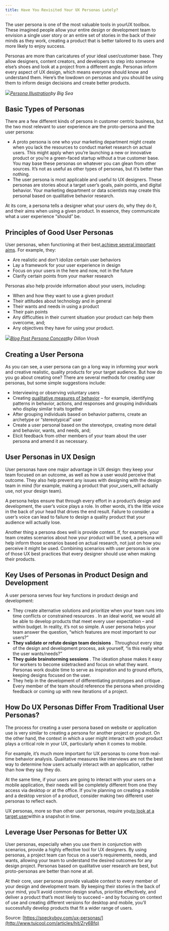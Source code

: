 ```yaml
---
title: Have You Revisited Your UX Personas Lately?
---
```


The user persona is one of the most valuable tools in yourUX toolbox. These imagined people allow your entire design or development team to envision a single user story or an entire set of stories in the back of their minds as they work, creating a product that is better tailored to its users and more likely to enjoy success.

Personas are more than caricatures of your ideal user/customer base. They allow designers, content creators, and developers to step into someone else’s shoes and look at a project from a different angle. Personas inform every aspect of UX design, which means everyone should know and understand them. Here’s the lowdown on personas and you should be using them to inform design decisions and create better products.

![](http://img2.tuicool.com/7FZ3ayb.jpg!web)[_Persona Illustration_](https://dribbble.com/shots/3635332-Persona-Illustration)_by Big Sea_

## Basic Types of Personas

There are a few different kinds of persons in customer centric business, but the two most relevant to user experience are the proto-persona and the user persona:

* A proto persona is one who your marketing department might create when you lack the resources to conduct market research on actual users. This might apply when you’re launching a new or innovative product or you’re a green-faced startup without a true customer base. You may base these personas on whatever you can glean from other sources. It’s not as useful as other types of personas, but it’s better than nothing.
* The user persona is most applicable and useful to UX designers. These personas are stories about a target user’s goals, pain points, and digital behavior. Your marketing department or data scientists may create this personal based on qualitative behavior research.

At its core, a persona tells a designer what your users do, why they do it, and their aims when using a given product. In essence, they communicate what a user experience “should” be.

## Principles of Good User Personas

User personas, when functioning at their best,[achieve several important aims](https://www.usability.gov/how-to-and-tools/methods/personas.html). For example, they:

* Are realistic and don’t idolize certain user behaviors
* Lay a framework for your user experience in design
* Focus on your users in the here and now, not in the future
* Clarify certain points from your marker research

Personas also help provide information about your users, including:

* When and how they want to use a given product
* Their attitudes about technology and in general
* Their wants and needs in using a product
* Their pain points
* Any difficulties in their current situation your product can help them overcome, and;
* Any objectives they have for using your product.

![](http://img0.tuicool.com/mMnqMvb.jpg!web)[_Blog Post Persona Concept_](https://dribbble.com/shots/3694618-Blog-Post-Persona-Concept)_by Dillon Vrosh_

## Creating a User Persona

As you can see, a user persona can go a long way in informing your work and creative realistic, quality products for your target audience. But how do you go about creating one? There are several methods for creating user personas, but some simple suggestions include:

* Interviewing or observing voluntary users
* Creating
  [qualitative measures of behavior](https://speckyboy.com/turning-qualitative-user-data-actionable-design/)
  – for example, identifying patterns in behavior, actions, and responses and grouping individuals who display similar traits together
* After grouping individuals based on behavior patterns, create an archetype or “stereotypical” user
* Create a user personal based on the stereotype, creating more detail and behavior, wants, and needs, and;
* Elicit feedback from other members of your team about the user persona and amend it as necessary.

## User Personas in UX Design

User personas have one major advantage in UX design: they keep your team focused on an outcome, as well as how a user would perceive that outcome. They also help prevent any issues with designing with the design team in mind \(for example, making a product that your_users_will actually use, not your design team\).

A persona helps ensure that through every effort in a product’s design and development, the user’s voice plays a role. In other words, it’s the little voice in the back of your head that drives the end result. Failure to consider a user’s voice can lead to failure to design a quality product that your audience will actually lose.

Another thing a persona does well is provide context. If, for example, your team creates scenarios about how your product will be used, a persona will help inform those scenarios based on actual research, not just on how you perceive it might be used. Combining scenarios with user personas is one of those UX best practices that every designer should use when making their products.

## Key Uses of Personas in Product Design and Development

A user persona serves four key functions in product design and development:

* They create alternative solutions and prioritize when your team runs into time conflicts or constrained resources
  . In an ideal world, we would all be able to develop products that meet every user expectation – and within budget. In reality, it’s not so simple. A user persona helps your team answer the question, “which features are most important to our users?”
* **They validate or refute design team decisions**
  . Throughout every step of the design and development process, ask yourself, “is this really what the user wants/needs?”
* **They guide brainstorming sessions**
  . The ideation phase makes it easy for workers to become sidetracked and focus on what they want. Personas work double time to serve as inspiration and to ground efforts, keeping designs focused on the user.
* They help in the development of differentiating prototypes and critique
  . Every member of the team should reference the persona when providing feedback or coming up with new iterations of a project.

## How Do UX Personas Differ From Traditional User Personas?

The process for creating a user persona based on website or application use is very similar to creating a persona for another project or product. On the other hand, the context in which a user might interact with your product plays a critical role in your UX, particularly when it comes to mobile.

For example, it’s much more important for UX personas to come from real-time behavior analysis. Qualitative measures like interviews are not the best way to determine how users actually interact with an application, rather than how they say they do.

At the same time, if your users are going to interact with your users on a mobile application, their needs will be completely different from one they access via desktop or at the office. If you’re planning on creating a mobile and a desktop version of a product, consider making two different user personas to reflect each.

UX personas, more so than other user personas, require you[to look at a target user](http://uxmastery.com/create-ux-personas/)within a snapshot in time.

## Leverage User Personas for Better UX

User personas, especially when you use them in conjunction with scenarios, provide a highly effective tool for UX designers. By using personas, a project team can focus on a user’s requirements, needs, and wants, allowing your team to understand the desired outcomes for any design project. Personas based on qualitative user research are best, but proto-personas are better than none at all.

At their core, user personas provide valuable context to every member of your design and development team. By keeping their stories in the back of your mind, you’ll avoid common design snafus, prioritize effectively, and deliver a product that’s most likely to succeed – and by focusing on context of use and creating different versions for desktop and mobile, you’ll successfully develop products that fit a wider range of users.



Source: [https://speckyboy.com/ux-personas/](http://www.tuicool.com/articles/hit/Zry6Bfq)

